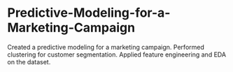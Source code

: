# Predictive-Modeling-for-a-Marketing-Campaign
Created a predictive modeling for a marketing campaign. Performed clustering for customer segmentation. Applied feature engineering and EDA on the dataset.
